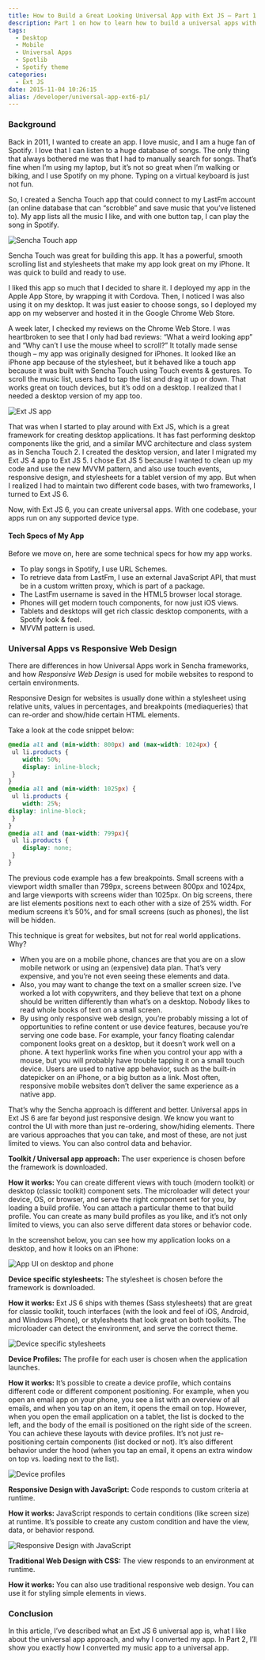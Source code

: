 ```yaml
---
title: How to Build a Great Looking Universal App with Ext JS – Part 1
description: Part 1 on how to learn how to build a universal apps with Ext JS 6
tags:
  - Desktop
  - Mobile
  - Universal Apps
  - Spotlib
  - Spotify theme
categories:
  - Ext JS
date: 2015-11-04 10:26:15
alias: /developer/universal-app-ext6-p1/
---
```


### Background

Back in 2011, I wanted to create an app. I love music, and I am a huge fan of Spotify. I love that I can listen to a huge database of songs. The only thing that always bothered me was that I had to manually search for songs. That’s fine when I’m using my laptop, but it’s not so great when I’m walking or biking, and I use Spotify on my phone. Typing on a virtual keyboard is just not fun.

So, I created a Sencha Touch app that could connect to my LastFm account (an online database that can “scrobble” and save music that you’ve listened to). My app lists all the music I like, and with one button tap, I can play the song in Spotify.

<!--more-->

![Sencha Touch app](/images/build-universal-app-img1.png)

Sencha Touch was great for building this app. It has a powerful, smooth scrolling list and stylesheets that make my app look great on my iPhone. It was quick to build and ready to use.

I liked this app so much that I decided to share it. I deployed my app in the Apple App Store, by wrapping it with Cordova. Then, I noticed I was also using it on my desktop. It was just easier to choose songs, so I deployed my app on my webserver and hosted it in the Google Chrome Web Store.

A week later, I checked my reviews on the Chrome Web Store. I was heartbroken to see that I only had bad reviews: “What a weird looking app” and “Why can’t I use the mouse wheel to scroll?” It totally made sense though – my app was originally designed for iPhones. It looked like an iPhone app because of the stylesheet, but it behaved like a touch app because it was built with Sencha Touch using Touch events & gestures. To scroll the music list, users had to tap the list and drag it up or down. That works great on touch devices, but it’s odd on a desktop. I realized that I needed a desktop version of my app too.

![Ext JS app](/images/build-universal-app-img2.png)

That was when I started to play around with Ext JS, which is a great framework for creating desktop applications. It has fast performing desktop components like the grid, and a similar MVC architecture and class system as in Sencha Touch 2. I created the desktop version, and later I migrated my Ext JS 4 app to Ext JS 5. I chose Ext JS 5 because I wanted to clean up my code and use the new MVVM pattern, and also use touch events, responsive design, and stylesheets for a tablet version of my app. But when I realized I had to maintain two different code bases, with two frameworks, I turned to Ext JS 6.

Now, with Ext JS 6, you can create universal apps. With one codebase, your apps run on any supported device type.

#### Tech Specs of My App

Before we move on, here are some technical specs for how my app works.

*   To play songs in Spotify, I use URL Schemes.
*   To retrieve data from LastFm, I use an external JavaScript API, that must be in a custom written proxy, which is part of a package.
*   The LastFm username is saved in the HTML5 browser local storage.
*   Phones will get modern touch components, for now just iOS views.
*   Tablets and desktops will get rich classic desktop components, with a Spotify look & feel.
*   MVVM pattern is used.

### Universal Apps vs Responsive Web Design

There are differences in how Universal Apps work in Sencha frameworks, and how _Responsive Web Design_ is used for mobile websites to respond to certain environments.

Responsive Design for websites is usually done within a stylesheet using relative units, values in percentages, and breakpoints (mediaqueries) that can re-order and show/hide certain HTML elements.

Take a look at the code snippet below:

``` Scss
@media all and (min-width: 800px) and (max-width: 1024px) {
 ul li.products {
    width: 50%;
    display: inline-block;
 }
}
@media all and (min-width: 1025px) {
 ul li.products {
    width: 25%;
display: inline-block;
 }
}
@media all and (max-width: 799px){
 ul li.products {
    display: none;
 }
}
```

The previous code example has a few breakpoints. Small screens with a viewport width smaller than 799px, screens between 800px and 1024px, and large viewports with screens wider than 1025px. On big screens, there are list elements positions next to each other with a size of 25% width. For medium screens it’s 50%, and for small screens (such as phones), the list will be hidden.

This technique is great for websites, but not for real world applications. Why?

*   When you are on a mobile phone, chances are that you are on a slow mobile network or using an (expensive) data plan. That’s very expensive, and you’re not even seeing these elements and data.
*   Also, you may want to change the text on a smaller screen size. I’ve worked a lot with copywriters, and they believe that text on a phone should be written differently than what’s on a desktop. Nobody likes to read whole books of text on a small screen.
*   By using only responsive web design, you’re probably missing a lot of opportunities to refine content or use device features, because you’re serving one code base. For example, your fancy floating calendar component looks great on a desktop, but it doesn’t work well on a phone. A text hyperlink works fine when you control your app with a mouse, but you will probably have trouble tapping it on a small touch device. Users are used to native app behavior, such as the built-in datepicker on an iPhone, or a big button as a link. Most often, responsive mobile websites don’t deliver the same experience as a native app.

That’s why the Sencha approach is different and better. Universal apps in Ext JS 6 are far beyond just responsive design. We know you want to control the UI with more than just re-ordering, show/hiding elements. There are various approaches that you can take, and most of these, are not just limited to views. You can also control data and behavior.

**Toolkit / Universal app approach:** The user experience is chosen before the framework is downloaded.

**How it works:** You can create different views with touch (modern toolkit) or desktop (classic toolkit) component sets. The microloader will detect your device, OS, or browser, and serve the right component set for you, by loading a build profile. You can attach a particular theme to that build profile. You can create as many build profiles as you like, and it’s not only limited to views, you can also serve different data stores or behavior code.

In the screenshot below, you can see how my application looks on a desktop, and how it looks on an iPhone:

![App UI on desktop and phone](/images/build-universal-app-img3.png)

**Device specific stylesheets:** The stylesheet is chosen before the framework is downloaded.

**How it works:** Ext JS 6 ships with themes (Sass stylesheets) that are great for classic toolkit, touch interfaces (with the look and feel of iOS, Android, and Windows Phone), or stylesheets that look great on both toolkits. The microloader can detect the environment, and serve the correct theme.

![Device specific stylesheets](/images/build-universal-app-img4.png)

**Device Profiles:** The profile for each user is chosen when the application launches.

**How it works:** It’s possible to create a device profile, which contains different code or different component positioning. For example, when you open an email app on your phone, you see a list with an overview of all emails, and when you tap on an item, it opens the email on top. However, when you open the email application on a tablet, the list is docked to the left, and the body of the email is positioned on the right side of the screen. You can achieve these layouts with device profiles. It’s not just re-positioning certain components (list docked or not). It’s also different behavior under the hood (when you tap an email, it opens an extra window on top vs. loading next to the list).

![Device profiles](/images/build-universal-app-img5.png)

**Responsive Design with JavaScript:** Code responds to custom criteria at runtime.

**How it works:** JavaScript responds to certain conditions (like screen size) at runtime. It’s possible to create any custom condition and have the view, data, or behavior respond.

![Responsive Design with JavaScript](/images/build-universal-app-img6.gif)

**Traditional Web Design with CSS:** The view responds to an environment at runtime.

**How it works:** You can also use traditional responsive web design. You can use it for styling simple elements in views.

### Conclusion

In this article, I’ve described what an Ext JS 6 universal app is, what I like about the universal app approach, and why I converted my app. In Part 2, I’ll show you exactly how I converted my music app to a universal app.